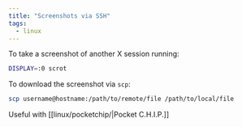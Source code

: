 ```yaml
---
title: "Screenshots via SSH"
tags:
  - linux
---
```


To take a screenshot of another X session running:

```sh
DISPLAY=:0 scrot
```

To download the screenshot via `scp`:

```sh
scp username@hostname:/path/to/remote/file /path/to/local/file
```

Useful with [[linux/pocketchip/|Pocket C.H.I.P.]]
